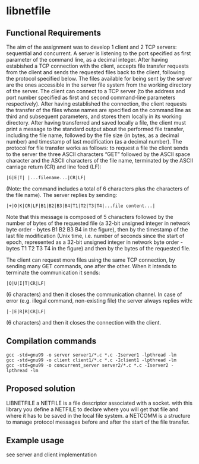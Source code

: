# libnetfile

## Functional Requirements
The aim of the assignment was to develop 1 client and 2 TCP servers: sequential and concurrent. A server is listening to the port specified as first parameter of the command line, as a decimal integer. After having estabished a TCP connection with the client, accepts file transfer requests from the client and sends the requested files back to the client, following the protocol specified below. The files available for being sent by the server are the ones accessible in the server file system from the working directory of the server.
The client can connect to a TCP server (to the address and port number specified as first and second command-line parameters respectively). After having established the
connection, the client requests the transfer of the files whose names are specified on the command line as third and subsequent parameters, and stores them locally in its working directory. After having transferred and saved locally a file, the client must print a message to the standard output about the performed file transfer, including the file name, followed by the file size (in bytes, as a decimal number) and timestamp of last modification (as a decimal number).
The protocol for file transfer works as follows: to request a file the client sends to the server the three ASCII characters “GET” followed by the ASCII space character and the ASCII characters of the file name, terminated by the ASCII carriage return (CR) and line feed (LF):

	|G|E|T| |...filename...|CR|LF|

(Note: the command includes a total of 6 characters plus the characters of the file name).
The server replies by sending:

	|+|O|K|CR|LF|B1|B2|B3|B4|T1|T2|T3|T4|...file content...|

Note that this message is composed of 5 characters followed by the number of bytes of the requested file (a 32-bit unsigned integer in network byte order - bytes B1 B2 B3 B4 in the figure), then by the timestamp of the last file modification (Unix time, i.e. number of seconds since the start of epoch, represented as a 32-bit unsigned integer in network byte order - bytes T1 T2 T3 T4 in the figure) and then by the bytes of the requested file.

The client can request more files using the same TCP connection, by sending many GET commands, one after the other. When it intends to terminate the communication it sends:

	|Q|U|I|T|CR|LF|

(6 characters) and then it closes the communication channel.
In case of error (e.g. illegal command, non-existing file) the server always replies with:

	|-|E|R|R|CR|LF|

(6 characters) and then it closes the connection with the client.

## Compilation commands

```
gcc -std=gnu99 -o server server1/*.c *.c -Iserver1 -lpthread -lm
gcc -std=gnu99 -o client client1/*.c *.c -Iclient1 -lpthread -lm
gcc -std=gnu99 -o concurrent_server server2/*.c *.c -Iserver2 -lpthread -lm
```

## Proposed solution

LIBNETFILE
  a NETFILE is a file descriptor associated with a socket. with this library you define a NETFILE to declare
  where you will get that file and where it has to be saved in the local file system.
  a NETCOMM is a structure to manage protocol messages before and after the start of the file transfer.

## Example usage

see server and client implementation
